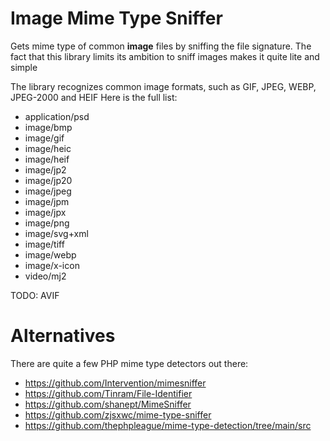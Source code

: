 # Image Mime Type Sniffer

Gets mime type of common **image** files by sniffing the file signature.
The fact that this library limits its ambition to sniff images makes it quite lite and simple

The library recognizes common image formats, such as GIF, JPEG, WEBP, JPEG-2000 and HEIF
Here is the full list:

- application/psd
- image/bmp
- image/gif
- image/heic
- image/heif
- image/jp2
- image/jp20
- image/jpeg
- image/jpm
- image/jpx
- image/png
- image/svg+xml
- image/tiff
- image/webp
- image/x-icon
- video/mj2

TODO: AVIF

# Alternatives

There are quite a few PHP mime type detectors out there:

- https://github.com/Intervention/mimesniffer
- https://github.com/Tinram/File-Identifier
- https://github.com/shanept/MimeSniffer
- https://github.com/zjsxwc/mime-type-sniffer
- https://github.com/thephpleague/mime-type-detection/tree/main/src
